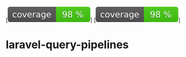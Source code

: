[![Test Coverage](https://raw.githubusercontent.com/DartManagement/laravel-query-pipelines/main/badge-coverage.svg)]
[![Test Coverage](https://raw.githubusercontent.com/DartManagement/laravel-query-pipelines/main/badge-coverage.svg)]


# laravel-query-pipelines